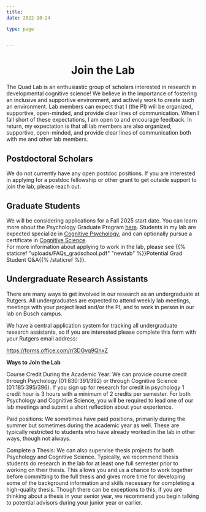 ```yaml
---
title: 
date: 2022-10-24

type: page


--- 
```

<div align="center">

# Join the Lab

<div align="left">

The Quad Lab is an enthusiastic group of scholars interested in research in developmental cognitive science! We believe in the importance of fostering an inclusive and supportive environment, and actively work to create such an environment. Lab members can expect that I (the PI) will be organized, supportive, open-minded, and provide clear lines of communication. When I fall short of these expectations, I am open to and encourage feedback. In return, my expectation is that all lab members are also organized, supportive, open-minded, and provide clear lines of communication both with me and other lab members.
        
## Postdoctoral Scholars
        
We do not currently have any open postdoc positions. If you are interested in applying for a postdoc fellowship or other grant to get outside support to join the lab, please reach out.

## Graduate Students
        
We will be considering applications for a Fall 2025 start date. You can learn more about the Psychology Graduate Program [here](https://psych.rutgers.edu/academics/graduate/graduate-program-overview#areas-of-study). Students in my lab are expected specialize in [Cognitive Psychology](https://psych.rutgers.edu/academics/graduate/co), and can optionally pursue a certificate in [Cognitive Science](https://ruccs.rutgers.edu/academics/graduate/graduate-certificate).
        <br>
For more information about applying to work in the lab, please see {{% staticref "uploads/FAQs_gradschool.pdf" "newtab" %}}Potential Grad Student Q&A{{% /staticref %}}.
        
## Undergraduate Research Assistants
        
There are many ways to get involved in our research as an undergraduate at Rutgers. All undergraduates are expected to attend weekly lab meetings, meetings with your project lead and/or the PI, and to work in person in our lab on Busch campus.
        
We have a central application system for tracking all undergraduate research assistants, so if you are interested please complete this form with your Rutgers email address:
        
https://forms.office.com/r/3DGvq9QhxZ
        
**Ways to Join the Lab**
        
Course Credit During the Academic Year:  We can provide course credit through Psychology (01:830:391/392) or through Cognitive Science (01:185:395/396). If you sign up for research for credit in psychology 1 credit hour is 3 hours with a minimum of 2 credits per semester. For both Psychology and Cognitive Science, you will be required to lead one of our lab meetings and submit a short reflection about your experience.
        
Paid positions: We sometimes have paid positions, primarily during the summer but sometimes during the academic year as well. These are typically restricted to students who have already worked in the lab in other ways, though not always.
        
Complete a Thesis: We can also supervise thesis projects for both Psychology and Cognitive Science. Typically, we recommend thesis students do research in the lab for at least one full semester prior to working on their thesis. This allows you and us a chance to work together before committing to the full thesis and gives more time for developing some of the background information and skills necessary for completing a high-quality thesis. Though there can be exceptions to this, if you are thinking about a thesis in your senior year, we recommend you begin talking to potential advisors during your junior year or earlier.
